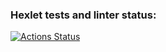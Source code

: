### Hexlet tests and linter status:
[![Actions Status](https://github.com/pavel-001/java-project-61/workflows/hexlet-check/badge.svg)](https://github.com/pavel-001/java-project-61/actions)